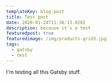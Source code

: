 ```yaml
---
templateKey: blog-post
title: Test post
date: 2020-01-24T11:38:13.020Z
description: because it's a test
featuredpost: true
featuredimage: /img/products-grid3.jpg
tags:
  - gatsby
  - test
---
```

I'm testing all this Gatsby stuff.
